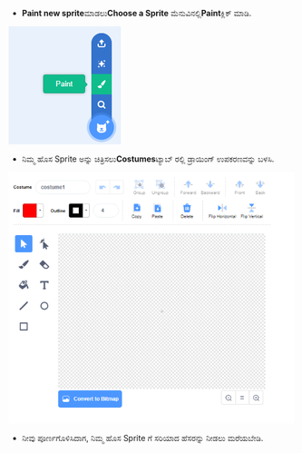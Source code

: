 - **Paint new sprite**ಮಾಡಲು**Choose a Sprite** ಮೆನುವಿನಲ್ಲಿ**Paint**ಕ್ಲಿಕ್ ಮಾಡಿ.

![new_sprite](images/new_sprite.png)

- ನಿಮ್ಮ ಹೊಸ Sprite ಅನ್ನು ಚಿತ್ರಿಸಲು**Costumes**ಟ್ಯಾಬ್ ರಲ್ಲಿ ಡ್ರಾಯಿಂಗ್ ಉಪಕರಣವನ್ನು ಬಳಸಿ.

![paint_tools](images/paint_tools.png)

- ನೀವು ಪೂರ್ಣಗೊಳಿಸಿದಾಗ, ನಿಮ್ಮ ಹೊಸ Sprite ‌ಗೆ ಸರಿಯಾದ ಹೆಸರನ್ನು ನೀಡಲು ಮರೆಯಬೇಡಿ.